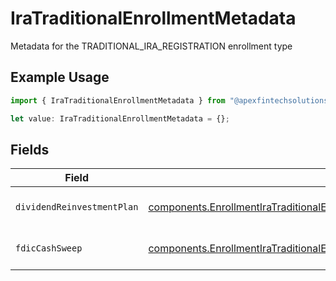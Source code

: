 # IraTraditionalEnrollmentMetadata

Metadata for the TRADITIONAL_IRA_REGISTRATION enrollment type

## Example Usage

```typescript
import { IraTraditionalEnrollmentMetadata } from "@apexfintechsolutions/ascend-sdk/models/components";

let value: IraTraditionalEnrollmentMetadata = {};
```

## Fields

| Field                                                                                                                                                                          | Type                                                                                                                                                                           | Required                                                                                                                                                                       | Description                                                                                                                                                                    | Example                                                                                                                                                                        |
| ------------------------------------------------------------------------------------------------------------------------------------------------------------------------------ | ------------------------------------------------------------------------------------------------------------------------------------------------------------------------------ | ------------------------------------------------------------------------------------------------------------------------------------------------------------------------------ | ------------------------------------------------------------------------------------------------------------------------------------------------------------------------------ | ------------------------------------------------------------------------------------------------------------------------------------------------------------------------------ |
| `dividendReinvestmentPlan`                                                                                                                                                     | [components.EnrollmentIraTraditionalEnrollmentMetadataDividendReinvestmentPlan](../../models/components/enrollmentiratraditionalenrollmentmetadatadividendreinvestmentplan.md) | :heavy_minus_sign:                                                                                                                                                             | Option to auto-enroll in Dividend Reinvestment; defaults to DIVIDEND_REINVESTMENT_ENROLL                                                                                       | DIVIDEND_REINVESTMENT_ENROLL                                                                                                                                                   |
| `fdicCashSweep`                                                                                                                                                                | [components.EnrollmentIraTraditionalEnrollmentMetadataFdicCashSweep](../../models/components/enrollmentiratraditionalenrollmentmetadatafdiccashsweep.md)                       | :heavy_minus_sign:                                                                                                                                                             | Option to auto-enroll in FDIC cash sweep; defaults to FDIC_CASH_SWEEP_ENROLL                                                                                                   | FDIC_CASH_SWEEP_ENROLL                                                                                                                                                         |
